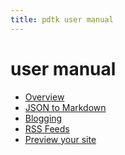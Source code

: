 ```yaml
---
title: pdtk user manual
---
```


user manual
===========

- [Overview](pdtk.1.html)
- [JSON to Markdown](pdtk-prep.1.html)
- [Blogging](pdtk-blogit.1.html)
- [RSS Feeds](pdtk-rss.1.html)
- [Preview your site](pdtk-ws.1.html)

